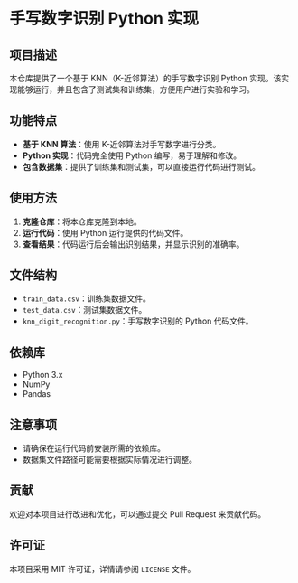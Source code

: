 # 手写数字识别 Python 实现

## 项目描述

本仓库提供了一个基于 KNN（K-近邻算法）的手写数字识别 Python 实现。该实现能够运行，并且包含了测试集和训练集，方便用户进行实验和学习。

## 功能特点

- **基于 KNN 算法**：使用 K-近邻算法对手写数字进行分类。
- **Python 实现**：代码完全使用 Python 编写，易于理解和修改。
- **包含数据集**：提供了训练集和测试集，可以直接运行代码进行测试。

## 使用方法

1. **克隆仓库**：将本仓库克隆到本地。
2. **运行代码**：使用 Python 运行提供的代码文件。
3. **查看结果**：代码运行后会输出识别结果，并显示识别的准确率。

## 文件结构

- `train_data.csv`：训练集数据文件。
- `test_data.csv`：测试集数据文件。
- `knn_digit_recognition.py`：手写数字识别的 Python 代码文件。

## 依赖库

- Python 3.x
- NumPy
- Pandas

## 注意事项

- 请确保在运行代码前安装所需的依赖库。
- 数据集文件路径可能需要根据实际情况进行调整。

## 贡献

欢迎对本项目进行改进和优化，可以通过提交 Pull Request 来贡献代码。

## 许可证

本项目采用 MIT 许可证，详情请参阅 `LICENSE` 文件。
